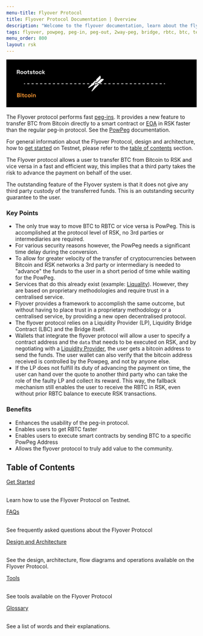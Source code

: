 ```yaml
---
menu-title: Flyover Protocol
title: Flyover Protocol Documentation | Overview
description: "Welcome to the flyover documentation, learn about the flyover architecture, how to get started and integrate the flyover protocol into your project."
tags: flyover, powpeg, peg-in, peg-out, 2way-peg, bridge, rbtc, btc, testnet, mainnet, guide, setup, integrate
menu_order: 800
layout: rsk
---
```


![Flyover-banner](/assets/img/guides/flyover/rootstock-peg-in-out.gif)

The Flyover protocol performs fast [peg-ins](/guides/flyover/glossary/). It provides a new feature to transfer BTC from Bitcoin directly to a smart contract or [EOA](/guides/flyover/glossary/) in RSK faster than the regular peg-in protocol. See the [PowPeg](https://developers.rsk.co/rsk/architecture/powpeg/) documentation. 

For general information about the Flyover Protocol, design and architecture, how to [get started](/guides/flyover/get-started/) on Testnet, please refer to the [table of contents](#table-of-contents) section.

The Flyover protocol allows a user to transfer BTC from Bitcoin to RSK and vice versa in a fast and efficient way, this implies that a third party takes the risk to advance the payment on behalf of the user.

The outstanding feature of the Flyover system is that it does not give any third party custody of the transferred funds. This is an outstanding security guarantee to the user.

### Key Points

- The only true way to move BTC to RBTC or vice versa is PowPeg. This is accomplished at the protocol level of RSK, no 3rd parties or intermediaries are required.
- For various security reasons however, the PowPeg needs a significant time delay during the conversion.
- To allow for greater velocity of the transfer of cryptocurrencies between Bitcoin and RSK networks a 3rd party or intermediary is needed to "advance" the funds to the user in a short period of time while waiting for the PowPeg.
- Services that do this already exist (example: [Liquality](/solutions/liquality/)). However, they are based on proprietary methodologies and require trust in a centralised service.
- Flyover provides a framework to accomplish the same outcome, but without having to place trust in a proprietary methodology or a centralised service, by providing a new open decentralised protocol.
- The flyover protocol relies on a Liquidity Provider (LP), Liquidity Bridge Contract (LBC) and the Bridge itself.
- Wallets that integrate the flyover protocol will allow a user to specify a contract address and the `data` that needs to be executed on RSK, and by negotiating with a [Liquidity Provider](/guides/flyover/design-architecture/#liquidity-provider-lp), the user gets a bitcoin address to send the funds. The user wallet can also verify that the bitcoin address received is controlled by the Powpeg, and not by anyone else.
- If the LP does not fulfill its duty of advancing the payment on time, the user can hand over the quote to another third party who can take the role of the faulty LP and collect its reward. This way, the fallback mechanism still enables the user to receive the RBTC in RSK, even without prior RBTC balance to execute RSK transactions.

### Benefits

- Enhances the usability of the peg-in protocol. 
- Enables users to get RBTC faster
- Enables users to execute smart contracts by sending BTC to a specific PowPeg Address
- Allows the flyover protocol to truly add value to the community.

## Table of Contents

<div class="container the-stack">
<div class="row rif_blue_text">
  <div class="row rif_blue_text">
    <div class="col">
      <div class="rns-index-box">
        <a href="/guides/flyover/get-started/">Get Started</a>
        <br />
        <br />
        <p>Learn how to use the Flyover Protocol on Testnet.</p>
      </div>
    </div>
    <div class="col">
      <div class="rns-index-box">
        <a href="/guides/flyover/faqs/">FAQs</a>
        <br />
        <br />
        <p>See frequently asked questions about the Flyover Protocol</p>
      </div>
    </div>
  </div>
  <div class="row rif_blue_text">
    <div class="col">
      <div class="rns-index-box">
        <a href="/guides/flyover/design-architecture/" >Design and Architecture</a>
        <br />
        <br />
        <p>See the design, architecture, flow diagrams and operations available on the Flyover Protocol.</p>
      </div>
    </div>
    <div class="col">
      <div class="rns-index-box">
        <a href="/guides/flyover/tools/">Tools</a>
        <br />
        <br />
        <p>See tools available on the Flyover Protocol</p>
      </div>
    </div>
  </div>
  <div class="row rif_blue_text">
    <div class="col">
      <div class="rns-index-box">
        <a href="/guides/flyover/glossary/">Glossary</a>
        <br />
        <br />
        <p>See a list of words and their explanations.</p>
      </div>
    </div>
</div>